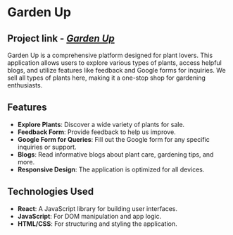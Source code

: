 # Garden Up

## Project link - [*Garden Up*](gardenupbymaudi.netlify.app/)

Garden Up is a comprehensive platform designed for plant lovers. This application allows users to explore various types of plants, access helpful blogs, and utilize features like feedback and Google forms for inquiries. We sell all types of plants here, making it a one-stop shop for gardening enthusiasts.

## Features

- **Explore Plants**: Discover a wide variety of plants for sale.
- **Feedback Form**: Provide feedback to help us improve.
- **Google Form for Queries**: Fill out the Google form for any specific inquiries or support.
- **Blogs**: Read informative blogs about plant care, gardening tips, and more.
- **Responsive Design**: The application is optimized for all devices.

## Technologies Used

- **React**: A JavaScript library for building user interfaces.
- **JavaScript**: For DOM manipulation and app logic.
- **HTML/CSS**: For structuring and styling the application.
